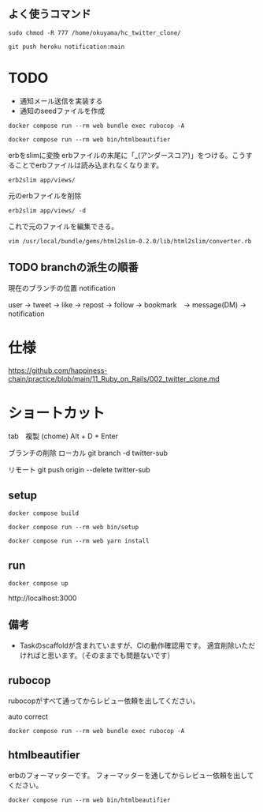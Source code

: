 ## よく使うコマンド
```
sudo chmod -R 777 /home/okuyama/hc_twitter_clone/
```

```
git push heroku notification:main
```

# TODO
- 通知メール送信を実装する
- 通知のseedファイルを作成


```
docker compose run --rm web bundle exec rubocop -A
```

```
docker compose run --rm web bin/htmlbeautifier
```
erbをslimに変換
erbファイルの末尾に「_(アンダースコア)」をつける。こうすることでerbファイルは読み込まれなくなります。
```
erb2slim app/views/
```
元のerbファイルを削除
```
erb2slim app/views/ -d
```
これで元のファイルを編集できる。
```
vim /usr/local/bundle/gems/html2slim-0.2.0/lib/html2slim/converter.rb
```

## TODO branchの派生の順番
現在のブランチの位置 notification

user → tweet → like → repost → follow → bookmark　→ message(DM) → notification

# 仕様
https://github.com/happiness-chain/practice/blob/main/11_Ruby_on_Rails/002_twitter_clone.md


# ショートカット
tab　複製 (chome)
Alt + D + Enter

ブランチの削除
ローカル
git branch -d twitter-sub

リモート
git push origin --delete twitter-sub

## setup


```
docker compose build
```

```
docker compose run --rm web bin/setup
```


```
docker compose run --rm web yarn install
```

## run

```
docker compose up
```

http://localhost:3000

## 備考

- Taskのscaffoldが含まれていますが、CIの動作確認用です。
適宜削除いただければと思います。（そのままでも問題ないです）

## rubocop

rubocopがすべて通ってからレビュー依頼を出してください。

auto correct

```
docker compose run --rm web bundle exec rubocop -A
```

## htmlbeautifier

erbのフォーマッターです。
フォーマッターを通してからレビュー依頼を出してください。

```
docker compose run --rm web bin/htmlbeautifier
```
